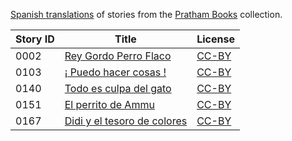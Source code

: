 [Spanish translations](https://storyweaver.org.in/search?search%5Bquery%5D=&search%5Blanguages%5D%5B%5D=Spanish) of stories from the [Pratham Books](http://prathambooks.org/) collection.

Story ID | Title | License
-------- | ----- | -------
0002 | [Rey Gordo Perro Flaco](https://storyweaver.org.in/stories/2286-fat-king-thin-dog) | [CC-BY](https://creativecommons.org/licenses/by/4.0/)
0103 | [¡ Puedo hacer cosas !](https://storyweaver.org.in/stories/1133-puedo-hacer-cosas) | [CC-BY](https://creativecommons.org/licenses/by/4.0/)
0140 | [Todo es culpa del gato](https://storyweaver.org.in/stories/1953-todo-es-culpa-del-gato) | [CC-BY](https://creativecommons.org/licenses/by/4.0/)
0151 | [El perrito de Ammu](https://storyweaver.org.in/stories/2053-ammu-s-puppy) | [CC-BY](https://creativecommons.org/licenses/by/4.0/)
0167 | [Didi y el tesoro de colores](https://storyweaver.org.in/stories/2058-didi-and-the-colourful-treasure) | [CC-BY](https://creativecommons.org/licenses/by/4.0/)
